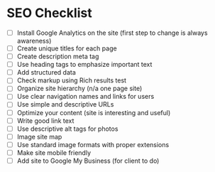 # SEO Checklist

 - [ ] Install Google Analytics on the site (first step to change is always awareness)
 - [ ] Create unique titles for each page
 - [ ] Create description meta tag
 - [ ] Use heading tags to emphasize important text
 - [ ] Add structured data
 - [ ] Check markup using Rich results test
 - [ ] Organize site hierarchy (n/a one page site)
 - [ ] Use clear navigation names and links for users
 - [ ] Use simple and descriptive URLs
 - [ ] Optimize your content (site is interesting and useful)
 - [ ] Write good link text
 - [ ] Use descriptive alt tags for photos
 - [ ] Image site map
 - [ ] Use standard image formats with proper extensions
 - [ ] Make site mobile friendly
 - [ ] Add site to Google My Business (for client to do)